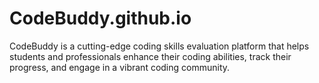 # CodeBuddy.github.io
CodeBuddy is a cutting-edge coding skills evaluation platform that helps students and professionals enhance their coding abilities, track their progress, and engage in a vibrant coding community.
